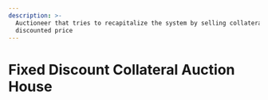 ```yaml
---
description: >-
  Auctioneer that tries to recapitalize the system by selling collateral at a
  discounted price
---
```


# Fixed Discount Collateral Auction House

